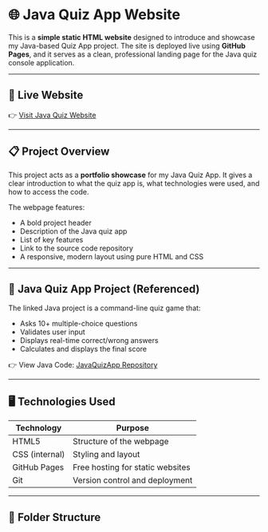 # 🌐 Java Quiz App Website

This is a **simple static HTML website** designed to introduce and showcase my Java-based Quiz App project. The site is deployed live using **GitHub Pages**, and it serves as a clean, professional landing page for the Java quiz console application.

---

## 🔗 Live Website

👉 [Visit Java Quiz Website](https://sankeerth776.github.io/Javaquizsite)

---

## 📋 Project Overview

This project acts as a **portfolio showcase** for my Java Quiz App. It gives a clear introduction to what the quiz app is, what technologies were used, and how to access the code.

The webpage features:

- A bold project header
- Description of the Java quiz app
- List of key features
- Link to the source code repository
- A responsive, modern layout using pure HTML and CSS

---

## 🧠 Java Quiz App Project (Referenced)

The linked Java project is a command-line quiz game that:

- Asks 10+ multiple-choice questions
- Validates user input
- Displays real-time correct/wrong answers
- Calculates and displays the final score

👉 View Java Code: [JavaQuizApp Repository](https://github.com/sankeerth776/javaquizapp)

---

## 🖥️ Technologies Used

| Technology     | Purpose                          |
| -------------- | -------------------------------- |
| HTML5          | Structure of the webpage         |
| CSS (internal) | Styling and layout               |
| GitHub Pages   | Free hosting for static websites |
| Git            | Version control and deployment   |

---

## 📁 Folder Structure
